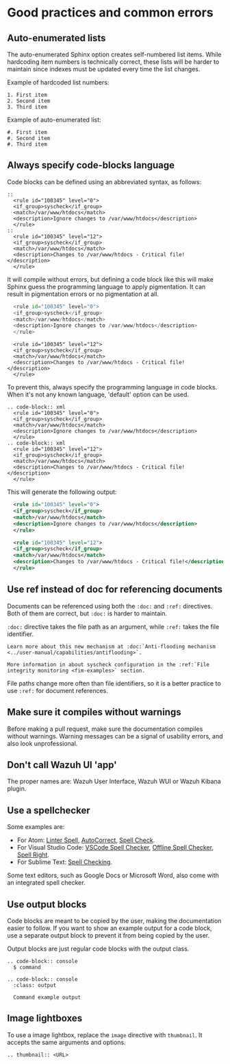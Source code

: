 # Good practices and common errors

## Auto-enumerated lists

The auto-enumerated  Sphinx option creates self-numbered list items. While hardcoding item numbers is technically correct, these lists will be harder to maintain since indexes must be updated every time the list changes.

Example of hardcoded list numbers:

```
1. First item
2. Second item
3. Third item
```

Example of auto-enumerated list:

```
#. First item
#. Second item
#. Third item
```

## Always specify code-blocks language

Code blocks can be defined using an abbreviated syntax, as follows:

```
::
  <rule id="100345" level="0">
  <if_group>syscheck</if_group>
  <match>/var/www/htdocs</match>
  <description>Ignore changes to /var/www/htdocs</description>
  </rule>
::
  <rule id="100345" level="12">
  <if_group>syscheck</if_group>
  <match>/var/www/htdocs</match>
  <description>Changes to /var/www/htdocs - Critical file!</description>
  </rule>
```

It will compile without errors, but defining a code block like this will make Sphinx guess the programming language to apply pigmentation. It can result in pigmentation errors or no pigmentation at all.

```python
  <rule id="100345" level="0">
  <if_group>syscheck</if_group>
  <match>/var/www/htdocs</match>
  <description>Ignore changes to /var/www/htdocs</description>
  </rule>
```

```
  <rule id="100345" level="12">
  <if_group>syscheck</if_group>
  <match>/var/www/htdocs</match>
  <description>Changes to /var/www/htdocs - Critical file!</description>
  </rule>
```

To prevent this, always specify the programming language in code blocks. When it's not any known language, 'default' option can be used.

```
.. code-block:: xml
  <rule id="100345" level="0">
  <if_group>syscheck</if_group>
  <match>/var/www/htdocs</match>
  <description>Ignore changes to /var/www/htdocs</description>
  </rule>
.. code-block:: xml
  <rule id="100345" level="12">
  <if_group>syscheck</if_group>
  <match>/var/www/htdocs</match>
  <description>Changes to /var/www/htdocs - Critical file!</description>
  </rule>
```

This will generate the following output:

```xml
  <rule id="100345" level="0">
  <if_group>syscheck</if_group>
  <match>/var/www/htdocs</match>
  <description>Ignore changes to /var/www/htdocs</description>
  </rule>
```

```xml
  <rule id="100345" level="12">
  <if_group>syscheck</if_group>
  <match>/var/www/htdocs</match>
  <description>Changes to /var/www/htdocs - Critical file!</description>
  </rule>
```

## Use ref instead of doc for referencing documents

Documents can be referenced using both the `:doc:` and `:ref:` directives. Both of them are correct, but `:doc:` is harder to maintain.

`:doc:` directive takes the file path as an argument, while `:ref:` takes the file identifier.

```
Learn more about this new mechanism at :doc:`Anti-flooding mechanism <../user-manual/capabilities/antiflooding>`.

More information in about syscheck configuration in the :ref:`File integrity monitoring <fim-examples>` section.
```

File paths change more often than file identifiers, so it is a better practice to use `:ref:` for document references.

## Make sure it compiles without warnings

Before making a pull request, make sure the documentation compiles without warnings. Warning messages can be a signal of usability errors, and also look unprofessional.

## Don't call Wazuh UI 'app'

The proper names are: Wazuh User Interface, Wazuh WUI or Wazuh Kibana plugin.

## Use a spellchecker

Some examples are:

- For Atom: [Linter Spell](https://atom.io/packages/linter-spell), [AutoCorrect](https://atom.io/packages/autocorrect-en), [Spell Check](https://atom.io/packages/spell-check).
- For Visual Studio Code: [VSCode Spell Checker](https://github.com/streetsidesoftware/vscode-spell-checker), [Offline Spell Checker](https://github.com/swyphcosmo/vscode-spellchecker), [Spell Right](https://github.com/bartosz-antosik/vscode-spellright).
- For Sublime Text: [Spell Checking](https://www.sublimetext.com/docs/3/spell_checking.html).

Some text editors, such as Google Docs or Microsoft Word, also come with an integrated spell checker.

## Use output blocks

Code blocks are meant to be copied by the user, making the documentation easier to follow. If you want to show an example output for a code block, use a separate output block to prevent it from being copied by the user.

Output blocks are just regular code blocks with the output class.

```
.. code-block:: console
  $ command

.. code-block:: console
  :class: output

  Command example output
```

## Image lightboxes

To use a image lightbox, replace the `image` directive with `thumbnail`. It accepts the same arguments and options.

```
.. thumbnail:: <URL>
```